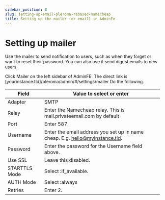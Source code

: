 ```yaml
---
sidebar_position: 8
slug: setting-up-email-pleroma-rebased-namecheap
title: Setting up the mailer (or email) in AdminFe
---
```

# Setting up mailer

Use the mailer to send notification to users, such as when they forget or want to reset their password. You can also use it send digest emails to new users.

Click Mailer on the left sidebar of AdminFE. The direct link is [yourinstance.tld]/pleroma/admin/#/settings/mailer
Do the following. 

| Field         | Value to select or enter                                                     |
|---------------|------------------------------------------------------------------------------|
| Adapter       | SMTP                                                                         |
| Relay         | Enter the Namecheap relay. This is mail.privateemail.com by default          |
| Port          | Enter 587.                                                                   |
| Username      | Enter the email address you set up in name cheap. E.g. hello@myinstance.tld. |
| Password      | Enter the password for the Username field above.                             |
| Use SSL       | Leave this disabled.                                                         |
| STARTTLS Mode | Select :if_available.                                                        |
| AUTH Mode     | Select :always                                                               |
| Retries       | Enter 2.                                                                     |


